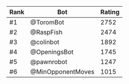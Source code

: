Rank|Bot|Rating
---|---|---
#1|@ToromBot|2752
#2|@RaspFish|2474
#3|@colinbot|1892
#4|@OpeningsBot|1745
#5|@pawnrobot|1247
#6|@MinOpponentMoves|1015
